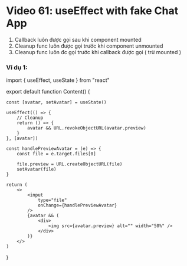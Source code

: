 # Video 61: useEffect with fake Chat App

1. Callback luôn được gọi sau khi component mounted
2. Cleanup func luôn được gọi trước khi component unmounted
3. Cleanup func luôn đc gọi trước khi callback được gọi ( trừ mounted )

### Ví dụ 1:

import { useEffect, useState } from "react"


export default function Content() {

    const [avatar, setAvatar] = useState()

    useEffect(() => {
        // Cleanup
        return () => {
            avatar && URL.revokeObjectURL(avatar.preview)
        }
    }, [avatar])

    const handlePreviewAvatar = (e) => {
        const file = e.target.files[0]

        file.preview = URL.createObjectURL(file)
        setAvatar(file)
    }

    return (
        <>
            <input
                type="file"
                onChange={handlePreviewAvatar}
            />
            {avatar && (
                <div>
                    <img src={avatar.preview} alt="" width="50%" />
                </div>
            )}
        </>
    )
}